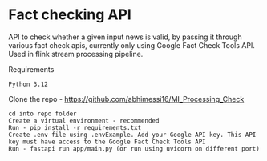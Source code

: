 # Fact checking API

API to check whether a given input news is valid, by passing it through various fact check apis, currently only using Google Fact Check Tools API. Used in flink stream processing pipeline.

Requirements

    Python 3.12

Clone the repo - https://github.com/abhimessi16/MI_Processing_Check

    cd into repo folder
    Create a virtual environment - recommended
    Run - pip install -r requirements.txt
    Create .env file using .envExample. Add your Google API key. This API key must have access to the Google Fact Check Tools API
    Run - fastapi run app/main.py (or run using uvicorn on different port)
